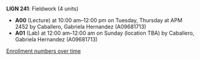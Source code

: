 **LIGN 241**: Fieldwork (4 units)

- **A00** (Lecture) at 10:00 am–12:00 pm on Tuesday, Thursday at APM 2452 by Caballero, Gabriela Hernandez (A09681713)
- **A01** (Lab) at 12:00 am–12:00 am on Sunday (location TBA) by Caballero, Gabriela Hernandez (A09681713)

[Enrollment numbers over time](./LIGN241.tsv)
